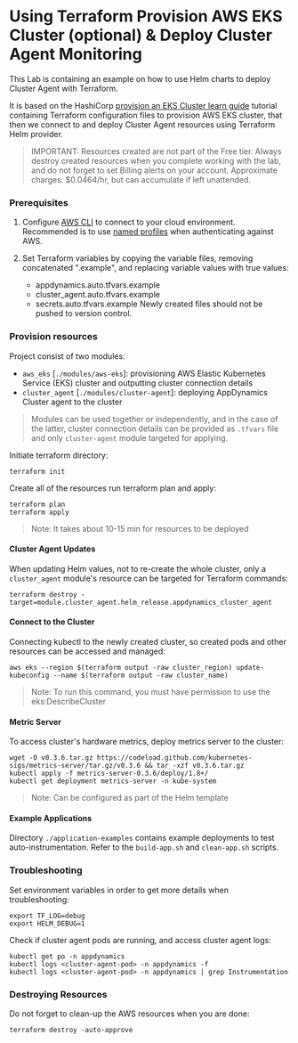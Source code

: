 # Using Terraform Provision AWS EKS Cluster (optional) & Deploy Cluster Agent Monitoring

This Lab is containing an example on how to use Helm charts to deploy Cluster Agent with Terraform.

It is based on the HashiCorp [provision an EKS Cluster learn guide](https://learn.hashicorp.com/terraform/kubernetes/provision-eks-cluster) tutorial containing Terraform configuration files to provision AWS EKS cluster, that then we connect to and deploy Cluster Agent resources using Terraform Helm provider.

> IMPORTANT: Resources created are not part of the Free tier. Always destroy created resources when you complete working with the lab, and do not forget to set Billing alerts on your account. Approximate charges: $0.0464/hr, but can accumulate if left unattended.


### Prerequisites

1) Configure [AWS CLI](https://docs.aws.amazon.com/cli/latest/userguide/install-cliv2.html) to connect to your cloud environment. Recommended is to use [named profiles](https://docs.aws.amazon.com/cli/latest/userguide/cli-configure-profiles.html) when authenticating against AWS.

2) Set Terraform variables by copying the variable files, removing concatenated ".example", and replacing variable values with true values: 
    - appdynamics.auto.tfvars.example
    - cluster_agent.auto.tfvars.example
    - secrets.auto.tfvars.example
    Newly created files should not be pushed to version control.


### Provision resources

Project consist of two modules:
- `aws_eks` [`./modules/aws-eks`]: provisioning AWS Elastic Kubernetes Service (EKS) cluster and outputting cluster connection details
- `cluster_agent` [`./modules/cluster-agent`]: deploying AppDynamics Cluster agent to the cluster

> Modules can be used together or independently, and in the case of the latter, cluster connection details can be provided as `.tfvars` file and only `cluster-agent` module targeted for applying.

Initiate terraform directory:
```
terraform init
```

Create all of the resources run terraform plan and apply:
```
terraform plan
terraform apply
```

> Note: It takes about 10-15 min for resources to be deployed


#### Cluster Agent Updates

When updating Helm values, not to re-create the whole cluster, only a `cluster_agent` module's resource can be targeted for Terraform commands:

```
terraform destroy -target=module.cluster_agent.helm_release.appdynamics_cluster_agent
```


#### Connect to the Cluster

Connecting kubectl to  the newly created cluster, so created pods and other resources can be accessed and managed:

```
aws eks --region $(terraform output -raw cluster_region) update-kubeconfig --name $(terraform output -raw cluster_name)
```

> Note: To run this command, you must have permission to use the eks:DescribeCluster 


#### Metric Server

To access cluster's hardware metrics, deploy metrics server to the cluster:

```
wget -O v0.3.6.tar.gz https://codeload.github.com/kubernetes-sigs/metrics-server/tar.gz/v0.3.6 && tar -xzf v0.3.6.tar.gz
kubectl apply -f metrics-server-0.3.6/deploy/1.8+/
kubectl get deployment metrics-server -n kube-system
```

> Note: Can be configured as part of the Helm template


#### Example Applications

Directory `./application-examples` contains example deployments to test auto-instrumentation. 
Refer to the `build-app.sh` and `clean-app.sh` scripts.


### Troubleshooting

Set environment variables in order to get more details when troubleshooting:
```
export TF_LOG=debug
export HELM_DEBUG=1
```

Check if cluster agent pods are running, and access cluster agent logs:
```
kubectl get po -n appdynamics
kubectl logs <cluster-agent-pod> -n appdynamics -f
kubectl logs <cluster-agent-pod> -n appdynamics | grep Instrumentation
```

###  Destroying Resources

Do not forget to clean-up the AWS resources when you are done:
```
terraform destroy -auto-approve
```


